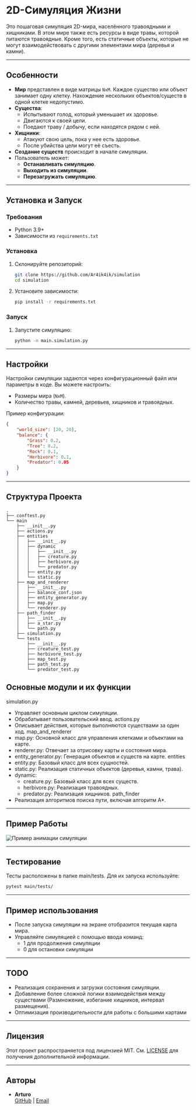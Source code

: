 # 2D-Симуляция Жизни

Это пошаговая симуляция 2D-мира, населённого травоядными и хищниками. В этом мире также есть ресурсы в виде травы, которой питаются травоядные. Кроме того, есть статичные объекты, которые не могут взаимодействовать с другими элементами мира (деревья и камни).

---

## Особенности

- **Мир** представлен в виде матрицы `NxM`. Каждое существо или объект занимает одну клетку. Нахождение нескольких объектов/существ в одной клетке недопустимо.
- **Существа**:
  - Испытывают голод, который уменьшает их здоровье.
  - Двигаются к своей цели.
  - Поедают траву / добычу, если находятся рядом с ней.
- **Хищники**:
  - Атакуют свою цель, пока у нее есть здоровье.
  - После убийства цели могут её съесть.
- **Создание существ** происходит в начале симуляции.
- Пользователь может:
  - **Останавливать симуляцию**.
  - **Выходить из симуляции**.
  - **Перезагружать симуляцию**.

---

## Установка и Запуск

### Требования

- Python 3.9+
- Зависимости из `requirements.txt`

### Установка

1. Склонируйте репозиторий:
    ```bash
    git clone https://github.com/Ar4ik4ik/simulation
    cd simulation
    ```

2. Установите зависимости:
    ```bash
    pip install -r requirements.txt
    ```

### Запуск

1. Запустите симуляцию:
    ```bash
    python -m main.simulation.py
    ```

---

## Настройки

Настройки симуляции задаются через конфигурационный файл или параметры в коде. Вы можете настроить:

- Размеры мира (`NxM`).
- Количество травы, камней, деревьев, хищников и травоядных.

Пример конфигурации:

```json
{
    "world_size": [20, 20],
    "balance": {
        "Grass": 0.2,
        "Tree": 0.2,
        "Rock": 0.1,
        "Herbivore": 0.1,
        "Predator": 0.05
    }
}
```

---

## Структура Проекта

```
.
├── conftest.py
└── main
    ├── __init__.py
    ├── actions.py
    ├── entities
    │   ├── __init__.py
    │   ├── dynamic
    │   │   ├── __init__.py
    │   │   ├── creature.py
    │   │   ├── herbivore.py
    │   │   └── predator.py
    │   ├── entity.py
    │   └── static.py
    ├── map_and_renderer
    │   ├── __init__.py
    │   ├── balance_conf.json
    │   ├── entity_generator.py
    │   ├── map.py
    │   └── renderer.py
    ├── path_finder
    │   ├── __init__.py
    │   ├── a_star.py
    │   └── path.py
    ├── simulation.py
    └── tests
        ├── __init__.py
        ├── creature_test.py
        ├── herbivore_test.py
        ├── map_test.py
        ├── path_test.py
        └── predator_test.py
```
## Основные модули и их функции
simulation.py
- Управляет основным циклом симуляции.
- Обрабатывает пользовательский ввод.
actions.py
- Описывает действия, которые выполняются существами за один ход.
map_and_renderer
- map.py: Основной класс для управления клетками и объектами на карте.
- renderer.py: Отвечает за отрисовку карты и состояния мира.
- entity_generator.py: Генерация объектов и существ на карте.
entities
- entity.py: Базовый класс для всех сущностей.
- static.py: Реализация статичных объектов (деревья, камни, трава).
- dynamic:
    - creature.py: Базовый класс для всех существ.
    - herbivore.py: Реализация травоядных.
    - predator.py: Реализация хищников.
path_finder
- Реализация алгоритмов поиска пути, включая алгоритм A*.

---

## Пример Работы

![Пример анимации симуляции](https://github.com/user-attachments/assets/6b0eba7d-855f-43b4-85b5-adad4348d09d)

---

## Тестирование
Тесты расположены в папке main/tests. Для их запуска используйте:

```bash
pytest main/tests/
```

---

## Пример использования
- После запуска симуляции на экране отобразится текущая карта мира.
- Управляйте симуляцией с помощью ввода команд:
  - 1 для продолжения симуляции
  - 0 для остановки симуляции

---

## TODO
- Реализация сохранения и загрузки состояния симуляции.
- Добавление более сложной логики взаимодействия между существами (Размножение, избегание хищников, интервал размещения).
- Оптимизация производительности для работы с большими картами

---

## Лицензия

Этот проект распространяется под лицензией MIT. См. [LICENSE](LICENSE) для получения дополнительной информации.

---

## Авторы

- **Arturo**  
  [GitHub](https://github.com/Ar4ik4ik) | [Email](mailto:arthursolokhin27@gmail.com)

